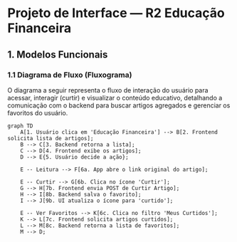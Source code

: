 # Projeto de Interface — R2 Educação Financeira

## 1. Modelos Funcionais

### 1.1 Diagrama de Fluxo (Fluxograma)

O diagrama a seguir representa o fluxo de interação do usuário para acessar, interagir (curtir) e visualizar o conteúdo educativo, detalhando a comunicação com o backend para buscar artigos agregados e gerenciar os favoritos do usuário.

```mermaid
graph TD
    A[1. Usuário clica em 'Educação Financeira'] --> B[2. Frontend solicita lista de artigos];
    B --> C[3. Backend retorna a lista];
    C --> D[4. Frontend exibe os artigos];
    D --> E{5. Usuário decide a ação};
    
    E -- Leitura --> F[6a. App abre o link original do artigo];
    
    E -- Curtir --> G[6b. Clica no ícone 'Curtir'];
    G --> H[7b. Frontend envia POST de Curtir Artigo];
    H --> I[8b. Backend salva o favorito];
    I --> J[9b. UI atualiza o ícone para 'curtido'];
    
    E -- Ver Favoritos --> K[6c. Clica no filtro 'Meus Curtidos'];
    K --> L[7c. Frontend solicita artigos curtidos];
    L --> M[8c. Backend retorna a lista de favoritos];
    M --> D;
